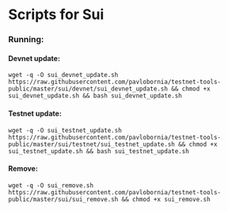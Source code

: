 # Scripts for Sui

### Running:

#### Devnet update:

```
wget -q -O sui_devnet_update.sh https://raw.githubusercontent.com/pavlobornia/testnet-tools-public/master/sui/devnet/sui_devnet_update.sh && chmod +x sui_devnet_update.sh && bash sui_devnet_update.sh
```

#### Testnet update:

```
wget -q -O sui_testnet_update.sh https://raw.githubusercontent.com/pavlobornia/testnet-tools-public/master/sui/testnet/sui_testnet_update.sh && chmod +x sui_testnet_update.sh && bash sui_testnet_update.sh
```

#### Remove:

```
wget -q -O sui_remove.sh https://raw.githubusercontent.com/pavlobornia/testnet-tools-public/master/sui/sui_remove.sh && chmod +x sui_remove.sh
```
